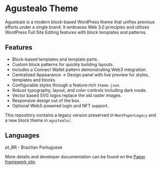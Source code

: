 Agustealo Theme
===========================

Agustealo is a modern block-based WordPress theme that unifies previous efforts under a single brand. It embraces Web&nbsp;3.0 principles and utilizes WordPress Full Site Editing features with block templates and patterns.

Features
-------------------------
* Block-based templates and template parts.
* Custom block patterns for quickly building layouts.
* Includes a Connect Wallet pattern demonstrating Web3 integration.
* Centralized Appearance → Design panel with live preview for styles, templates and blocks.
* Configurable styles through a feature‑rich `theme.json`.
* Robust typography, layout, and color controls including dark mode.
* Vector based SVG logos replace the old raster images.
* Responsive design out of the box.
* Optional Web3-powered login and NFT support.

This repository contains a legacy version preserved in `MeetPaperLegacy` and a new block theme in `agustealo/`.

Languages
-------------------------
pt_BR - Brazilian Portuguese

More details and developer documentation can be found on the
[Paper framework site](https://agustealo.com/paper).

